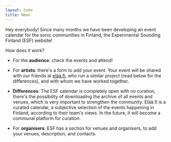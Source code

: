```yaml
---
layout: home
title: News
---
```


Hey everybody! Since many months we have been developing an event calendar for the sonic communities in Finland, the Experimental Sounding Finland (ESF) website!

How does it work?

- For the **audience**: check the events and attend!

- For **artists**: there's a form to add your event. Your event will be shared with our friends at [elää.fi](https://elaa.fi/), who run a similar project (read below for the differences), and with whom we have worked together. 

- **Differences**: The ESF calendar is completely open with no curation, there's the possibility of downloading the archive of all events and venues, which is very important to strengthen the community. Elää.fi is a curated calendar, a subjective selection of the events happening in Finland, according to their team's views. In the future, it will become a communal platform for curation.

- For **organisers**: ESF has a section for venues and organisers, to add your venues, description, and contacts.
